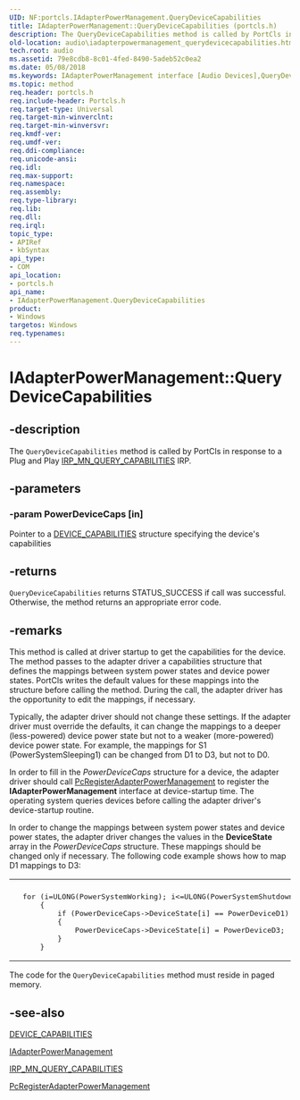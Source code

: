 ```yaml
---
UID: NF:portcls.IAdapterPowerManagement.QueryDeviceCapabilities
title: IAdapterPowerManagement::QueryDeviceCapabilities (portcls.h)
description: The QueryDeviceCapabilities method is called by PortCls in response to a Plug and Play IRP_MN_QUERY_CAPABILITIES IRP.
old-location: audio\iadapterpowermanagement_querydevicecapabilities.htm
tech.root: audio
ms.assetid: 79e8cdb8-8c01-4fed-8490-5adeb52c0ea2
ms.date: 05/08/2018
ms.keywords: IAdapterPowerManagement interface [Audio Devices],QueryDeviceCapabilities method, IAdapterPowerManagement.QueryDeviceCapabilities, IAdapterPowerManagement::QueryDeviceCapabilities, QueryDeviceCapabilities, QueryDeviceCapabilities method [Audio Devices], QueryDeviceCapabilities method [Audio Devices],IAdapterPowerManagement interface, audio.iadapterpowermanagement_querydevicecapabilities, audmp-routines_e59e3df9-3bfa-4eb0-a7dd-1faa017a48e9.xml, portcls/IAdapterPowerManagement::QueryDeviceCapabilities
ms.topic: method
req.header: portcls.h
req.include-header: Portcls.h
req.target-type: Universal
req.target-min-winverclnt: 
req.target-min-winversvr: 
req.kmdf-ver: 
req.umdf-ver: 
req.ddi-compliance: 
req.unicode-ansi: 
req.idl: 
req.max-support: 
req.namespace: 
req.assembly: 
req.type-library: 
req.lib: 
req.dll: 
req.irql: 
topic_type:
- APIRef
- kbSyntax
api_type:
- COM
api_location:
- portcls.h
api_name:
- IAdapterPowerManagement.QueryDeviceCapabilities
product:
- Windows
targetos: Windows
req.typenames: 
---
```


# IAdapterPowerManagement::QueryDeviceCapabilities


## -description


The <code>QueryDeviceCapabilities</code> method is called by PortCls in response to a Plug and Play <a href="https://msdn.microsoft.com/library/windows/hardware/ff551664">IRP_MN_QUERY_CAPABILITIES</a> IRP.


## -parameters




### -param PowerDeviceCaps [in]

Pointer to a <a href="https://msdn.microsoft.com/library/windows/hardware/ff543095">DEVICE_CAPABILITIES</a> structure specifying the device's capabilities


## -returns



<code>QueryDeviceCapabilities</code> returns STATUS_SUCCESS if call was successful. Otherwise, the method returns an appropriate error code.




## -remarks



This method is called at driver startup to get the capabilities for the device. The method passes to the adapter driver a capabilities structure that defines the mappings between system power states and device power states. PortCls writes the default values for these mappings into the structure before calling the method. During the call, the adapter driver has the opportunity to edit the mappings, if necessary.

Typically, the adapter driver should not change these settings. If the adapter driver must override the defaults, it can change the mappings to a deeper (less-powered) device power state but not to a weaker (more-powered) device power state. For example, the mappings for S1 (PowerSystemSleeping1) can be changed from D1 to D3, but not to D0.

In order to fill in the <i>PowerDeviceCaps</i> structure for a device, the adapter driver should call <a href="https://msdn.microsoft.com/library/windows/hardware/ff537724">PcRegisterAdapterPowerManagement</a> to register the <b>IAdapterPowerManagement</b> interface at device-startup time. The operating system queries devices before calling the adapter driver's device-startup routine.

In order to change the mappings between system power states and device power states, the adapter driver changes the values in the <b>DeviceState</b> array in the <i>PowerDeviceCaps</i> structure. These mappings should be changed only if necessary. The following code example shows how to map D1 mappings to D3:

<div class="code"><span codelanguage=""><table>
<tr>
<th></th>
</tr>
<tr>
<td>
<pre>  for (i=ULONG(PowerSystemWorking); i&lt;=ULONG(PowerSystemShutdown); i++)
      {
          if (PowerDeviceCaps->DeviceState[i] == PowerDeviceD1)
          {
              PowerDeviceCaps->DeviceState[i] = PowerDeviceD3;
          }
      }</pre>
</td>
</tr>
</table></span></div>
The code for the <code>QueryDeviceCapabilities</code> method must reside in paged memory.




## -see-also




<a href="https://msdn.microsoft.com/library/windows/hardware/ff543095">DEVICE_CAPABILITIES</a>



<a href="https://msdn.microsoft.com/library/windows/hardware/ff536485">IAdapterPowerManagement</a>



<a href="https://msdn.microsoft.com/library/windows/hardware/ff551664">IRP_MN_QUERY_CAPABILITIES</a>



<a href="https://msdn.microsoft.com/library/windows/hardware/ff537724">PcRegisterAdapterPowerManagement</a>
 

 


